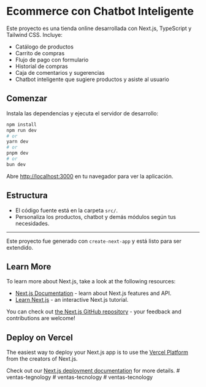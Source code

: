 # Ecommerce con Chatbot Inteligente

Este proyecto es una tienda online desarrollada con Next.js, TypeScript y Tailwind CSS. Incluye:

- Catálogo de productos
- Carrito de compras
- Flujo de pago con formulario
- Historial de compras
- Caja de comentarios y sugerencias
- Chatbot inteligente que sugiere productos y asiste al usuario

## Comenzar

Instala las dependencias y ejecuta el servidor de desarrollo:

```bash
npm install
npm run dev
# or
yarn dev
# or
pnpm dev
# or
bun dev
```

Abre [http://localhost:3000](http://localhost:3000) en tu navegador para ver la aplicación.

## Estructura

- El código fuente está en la carpeta `src/`.
- Personaliza los productos, chatbot y demás módulos según tus necesidades.

---

Este proyecto fue generado con `create-next-app` y está listo para ser extendido.

## Learn More

To learn more about Next.js, take a look at the following resources:

- [Next.js Documentation](https://nextjs.org/docs) - learn about Next.js features and API.
- [Learn Next.js](https://nextjs.org/learn) - an interactive Next.js tutorial.

You can check out [the Next.js GitHub repository](https://github.com/vercel/next.js) - your feedback and contributions are welcome!

## Deploy on Vercel

The easiest way to deploy your Next.js app is to use the [Vercel Platform](https://vercel.com/new?utm_medium=default-template&filter=next.js&utm_source=create-next-app&utm_campaign=create-next-app-readme) from the creators of Next.js.

Check out our [Next.js deployment documentation](https://nextjs.org/docs/app/building-your-application/deploying) for more details.
#   v e n t a s - t e g n o l o g y  
 #   v e n t a s - t e c n o l o g y  
 #   v e n t a s - t e c n o l o g y  
 